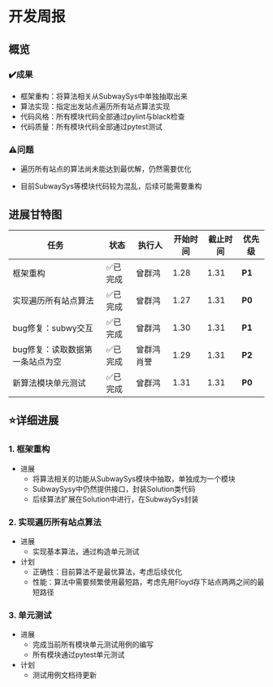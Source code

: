 # 开发周报

## 概览
### ✔️成果

* 框架重构：将算法相关从SubwaySys中单独抽取出来
* 算法实现：指定出发站点遍历所有站点算法实现
* 代码风格：所有模块代码全部通过pylint与black检查
* 代码质量：所有模块代码全部通过pytest测试

### ⚠️问题

* 遍历所有站点的算法尚未能达到最优解，仍然需要优化 

* 目前SubwaySys等模块代码较为混乱，后续可能需要重构

  
## 进展甘特图

| 任务                         | 状态    | 执行人      | 开始时间 | 截止时间 | 优先级 |
| ---------------------------- | ------- | ----------- | -------- | -------- | ------ |
| 框架重构    | ✅已完成 | 曾群鸿      | 1.28     |    1.31      | **P1** |
| 实现遍历所有站点算法    | ✅已完成 | 曾群鸿      | 1.27     |  1.31        | **P0** |
| bug修复：subwy交互                 | ✅已完成 | 曾群鸿        | 1.30      |     1.31     | **P1** |
| bug修复：读取数据第一条站点为空               | ✅已完成 | 曾群鸿 肖誉 | 1.29      |   1.31       | **P2** |
| 新算法模块单元测试    | ✅已完成 | 曾群鸿      | 1.31     |    1.31      | **P0** |


## ⭐详细进展

### 1. 框架重构

* 进展
  * 将算法相关的功能从SubwaySys模块中抽取，单独成为一个模块
  * SubwaySysy中仍然提供接口，封装Solution类代码
  * 后续算法扩展在Solution中进行，在SubwaySys封装

### 2. 实现遍历所有站点算法

* 进展
  * 实现基本算法，通过构造单元测试
* 计划
  * 正确性：目前算法不是最优算法，考虑后续优化
  * 性能：算法中需要频繁使用最短路，考虑先用Floyd存下站点两两之间的最短路径

### 3. 单元测试

* 进展
  * 完成当前所有模块单元测试用例的编写
  * 所有模块通过pytest单元测试
* 计划
  * 测试用例文档待更新

